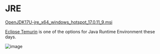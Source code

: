 # JRE

[OpenJDK17U-jre_x64_windows_hotspot_17.0.11_9.msi](https://github.com/adoptium/temurin17-binaries/releases/download/jdk-17.0.11%2B9/OpenJDK17U-jre_x86-32_windows_hotspot_17.0.11_9.msi)

[Eclipse Temurin](https://adoptium.net/temurin/releases/) is one of the options for Java Runtime Environment these days.

![image](https://github.com/rusefi/rusefi/assets/48498823/0ec8d6fe-15b6-45c7-8ddc-5aa205b268f5)
